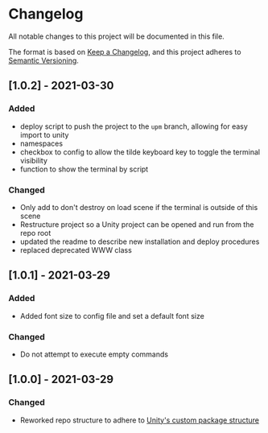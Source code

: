 # Changelog
All notable changes to this project will be documented in this file.

The format is based on [Keep a Changelog](https://keepachangelog.com/en/1.0.0/),
and this project adheres to [Semantic Versioning](https://semver.org/spec/v2.0.0.html).

## [1.0.2] - 2021-03-30
### Added
- deploy script to push the project to the `upm` branch, allowing for easy import to unity
- namespaces
- checkbox to config to allow the tilde keyboard key to toggle the terminal visibility
- function to show the terminal by script

### Changed
- Only add to don't destroy on load scene if the terminal is outside of this scene
- Restructure project so a Unity project can be opened and run from the repo root
- updated the readme to describe new installation and deploy procedures
- replaced deprecated WWW class


## [1.0.1] - 2021-03-29
### Added
- Added font size to config file and set a default font size

### Changed
- Do not attempt to execute empty commands

## [1.0.0] - 2021-03-29
### Changed
- Reworked repo structure to adhere to [Unity's custom package structure](https://docs.unity3d.com/Manual/CustomPackages.html)
